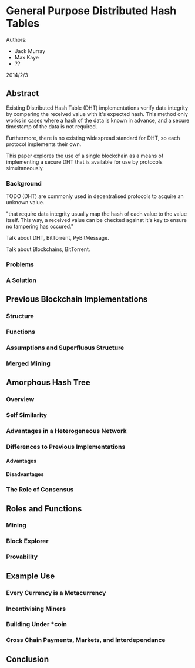 # General Purpose Distributed Hash Tables

Authors:

* Jack Murray
* Max Kaye
* ??

2014/2/3

## Abstract

Existing Distributed Hash Table (DHT) implementations verify data integrity by
comparing the received value with it's expected hash. This method only works in
cases where a hash of the data is known in advance, and a secure timestamp of
the data is not required.

Furthermore, there is no existing widespread standard for DHT, so each protocol
implements their own.

This paper explores the use of a single blockchain as a means of implementing a
secure DHT that is available for use by protocols simultaneously.

### Background

<div class="notes">
TODO 
(DHT) are commonly used in decentralised protocols to
acquire an unknown value.

"that require data integrity usually map the hash of each value to the value
itself. This way, a received value can be checked against it's key to ensure no
tampering has occured."

Talk about DHT, BitTorrent, PyBitMessage.

Talk about Blockchains, BitTorrent.
</div>

### Problems

### A Solution

## Previous Blockchain Implementations

### Structure

### Functions

### Assumptions and Superfluous Structure

### Merged Mining

## Amorphous Hash Tree

### Overview

### Self Similarity

### Advantages in a Heterogeneous Network

### Differences to Previous Implementations

#### Advantages

#### Disadvantages

### The Role of Consensus

## Roles and Functions

### Mining

### Block Explorer

### Provability

## Example Use

### Every Currency is a Metacurrency

### Incentivising Miners

### Building Under *coin

### Cross Chain Payments, Markets, and Interdependance

## Conclusion

